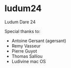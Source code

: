 ludum24
=======

Ludum Dare 24 

Special thanks to:
- Antoine Gersant (agersant)
- Remy Vasseur
- Pierre Guyot
- Thomas Salliou
- Ludivine mac OS